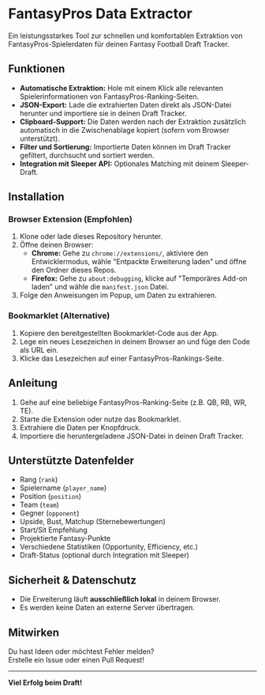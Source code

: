 # FantasyPros Data Extractor

Ein leistungsstarkes Tool zur schnellen und komfortablen Extraktion von FantasyPros-Spielerdaten für deinen Fantasy Football Draft Tracker.

## Funktionen

- **Automatische Extraktion:** Hole mit einem Klick alle relevanten Spielerinformationen von FantasyPros-Ranking-Seiten.
- **JSON-Export:** Lade die extrahierten Daten direkt als JSON-Datei herunter und importiere sie in deinen Draft Tracker.
- **Clipboard-Support:** Die Daten werden nach der Extraktion zusätzlich automatisch in die Zwischenablage kopiert (sofern vom Browser unterstützt).
- **Filter und Sortierung:** Importierte Daten können im Draft Tracker gefiltert, durchsucht und sortiert werden.
- **Integration mit Sleeper API:** Optionales Matching mit deinem Sleeper-Draft.

## Installation

### Browser Extension (Empfohlen)

1. Klone oder lade dieses Repository herunter.
2. Öffne deinen Browser:
   - **Chrome:** Gehe zu `chrome://extensions/`, aktiviere den Entwicklermodus, wähle "Entpackte Erweiterung laden" und öffne den Ordner dieses Repos.
   - **Firefox:** Gehe zu `about:debugging`, klicke auf "Temporäres Add-on laden" und wähle die `manifest.json` Datei.
3. Folge den Anweisungen im Popup, um Daten zu extrahieren.

### Bookmarklet (Alternative)

1. Kopiere den bereitgestellten Bookmarklet-Code aus der App.
2. Lege ein neues Lesezeichen in deinem Browser an und füge den Code als URL ein.
3. Klicke das Lesezeichen auf einer FantasyPros-Rankings-Seite.

## Anleitung

1. Gehe auf eine beliebige FantasyPros-Ranking-Seite (z.B. QB, RB, WR, TE).
2. Starte die Extension oder nutze das Bookmarklet.
3. Extrahiere die Daten per Knopfdruck.
4. Importiere die heruntergeladene JSON-Datei in deinen Draft Tracker.

## Unterstützte Datenfelder

- Rang (`rank`)
- Spielername (`player_name`)
- Position (`position`)
- Team (`team`)
- Gegner (`opponent`)
- Upside, Bust, Matchup (Sternebewertungen)
- Start/Sit Empfehlung
- Projektierte Fantasy-Punkte
- Verschiedene Statistiken (Opportunity, Efficiency, etc.)
- Draft-Status (optional durch Integration mit Sleeper)

## Sicherheit & Datenschutz

- Die Erweiterung läuft **ausschließlich lokal** in deinem Browser.
- Es werden keine Daten an externe Server übertragen.

## Mitwirken

Du hast Ideen oder möchtest Fehler melden?  
Erstelle ein Issue oder einen Pull Request!

---

**Viel Erfolg beim Draft!**